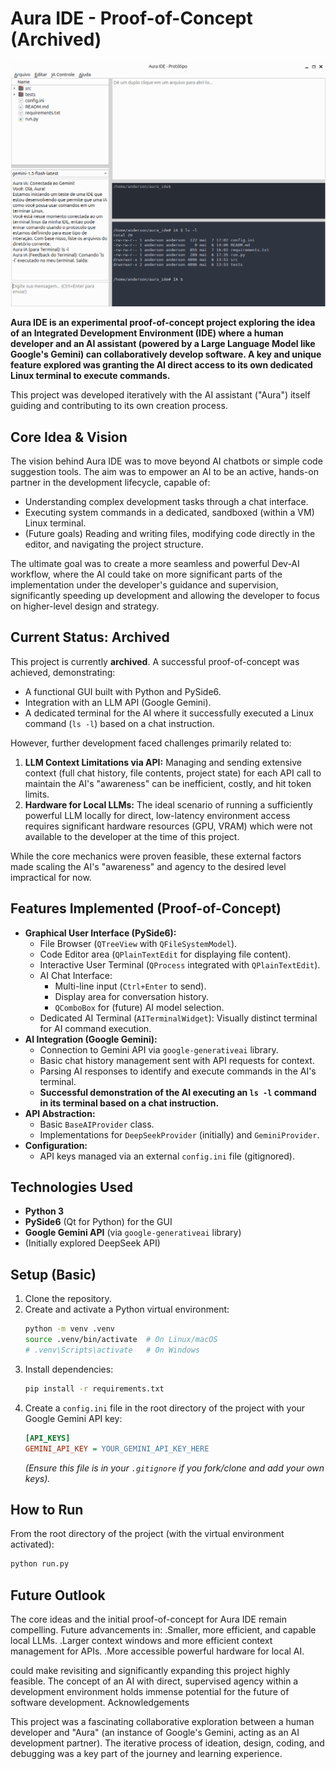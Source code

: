 # Aura IDE - Proof-of-Concept (Archived)

![Aura IDE in Action](docs/images/image.png)

**Aura IDE is an experimental proof-of-concept project exploring the idea of an Integrated Development Environment (IDE) where a human developer and an AI assistant (powered by a Large Language Model like Google's Gemini) can collaboratively develop software. A key and unique feature explored was granting the AI direct access to its own dedicated Linux terminal to execute commands.**

This project was developed iteratively with the AI assistant ("Aura") itself guiding and contributing to its own creation process.

## Core Idea & Vision

The vision behind Aura IDE was to move beyond AI chatbots or simple code suggestion tools. The aim was to empower an AI to be an active, hands-on partner in the development lifecycle, capable of:

*   Understanding complex development tasks through a chat interface.
*   Executing system commands in a dedicated, sandboxed (within a VM) Linux terminal.
*   (Future goals) Reading and writing files, modifying code directly in the editor, and navigating the project structure.

The ultimate goal was to create a more seamless and powerful Dev-AI workflow, where the AI could take on more significant parts of the implementation under the developer's guidance and supervision, significantly speeding up development and allowing the developer to focus on higher-level design and strategy.

## Current Status: Archived

This project is currently **archived**. A successful proof-of-concept was achieved, demonstrating:

*   A functional GUI built with Python and PySide6.
*   Integration with an LLM API (Google Gemini).
*   A dedicated terminal for the AI where it successfully executed a Linux command (`ls -l`) based on a chat instruction.

However, further development faced challenges primarily related to:

1.  **LLM Context Limitations via API:** Managing and sending extensive context (full chat history, file contents, project state) for each API call to maintain the AI's "awareness" can be inefficient, costly, and hit token limits.
2.  **Hardware for Local LLMs:** The ideal scenario of running a sufficiently powerful LLM locally for direct, low-latency environment access requires significant hardware resources (GPU, VRAM) which were not available to the developer at the time of this project.

While the core mechanics were proven feasible, these external factors made scaling the AI's "awareness" and agency to the desired level impractical for now.

## Features Implemented (Proof-of-Concept)

*   **Graphical User Interface (PySide6):**
    *   File Browser (`QTreeView` with `QFileSystemModel`).
    *   Code Editor area (`QPlainTextEdit` for displaying file content).
    *   Interactive User Terminal (`QProcess` integrated with `QPlainTextEdit`).
    *   AI Chat Interface:
        *   Multi-line input (`Ctrl+Enter` to send).
        *   Display area for conversation history.
        *   `QComboBox` for (future) AI model selection.
    *   Dedicated AI Terminal (`AITerminalWidget`): Visually distinct terminal for AI command execution.
*   **AI Integration (Google Gemini):**
    *   Connection to Gemini API via `google-generativeai` library.
    *   Basic chat history management sent with API requests for context.
    *   Parsing AI responses to identify and execute commands in the AI's terminal.
    *   **Successful demonstration of the AI executing an `ls -l` command in its terminal based on a chat instruction.**
*   **API Abstraction:**
    *   Basic `BaseAIProvider` class.
    *   Implementations for `DeepSeekProvider` (initially) and `GeminiProvider`.
*   **Configuration:**
    *   API keys managed via an external `config.ini` file (gitignored).

## Technologies Used

*   **Python 3**
*   **PySide6** (Qt for Python) for the GUI
*   **Google Gemini API** (via `google-generativeai` library)
*   (Initially explored DeepSeek API)

## Setup (Basic)

1.  Clone the repository.
2.  Create and activate a Python virtual environment:
    ```bash
    python -m venv .venv
    source .venv/bin/activate  # On Linux/macOS
    # .venv\Scripts\activate   # On Windows
    ```
3.  Install dependencies:
    ```bash
    pip install -r requirements.txt
    ```
4.  Create a `config.ini` file in the root directory of the project with your Google Gemini API key:
    ```ini
    [API_KEYS]
    GEMINI_API_KEY = YOUR_GEMINI_API_KEY_HERE
    ```
    *(Ensure this file is in your `.gitignore` if you fork/clone and add your own keys).*

## How to Run

From the root directory of the project (with the virtual environment activated):
```bash
python run.py

```

## Future Outlook

The core ideas and the initial proof-of-concept for Aura IDE remain compelling. Future advancements in:
.Smaller, more efficient, and capable local LLMs.
.Larger context windows and more efficient context management for APIs.
.More accessible powerful hardware for local AI.

could make revisiting and significantly expanding this project highly feasible. The concept of an AI with direct, supervised agency within a development environment holds immense potential for the future of software development.
Acknowledgements

This project was a fascinating collaborative exploration between a human developer and "Aura" (an instance of Google's Gemini, acting as an AI development partner). The iterative process of ideation, design, coding, and debugging was a key part of the journey and learning experience.